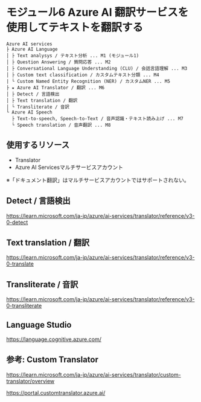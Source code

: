 # モジュール6 Azure AI 翻訳サービスを使用してテキストを翻訳する

```
Azure AI services
├ Azure AI Language
│ ├ Text analysys / テキスト分析 ... M1 (モジュール1)
│ ├ Question Answering / 質問応答 ... M2
│ ├ Conversational Language Understanding (CLU) / 会話言語理解 ... M3
│ ├ Custom text classification / カスタムテキスト分類 ... M4
| └ Custom Named Entity Recognition (NER) / カスタムNER ... M5
├ ★ Azure AI Translator / 翻訳 ... M6
│ ├ Detect / 言語検出
│ ├ Text translation / 翻訳
│ └ Transliterate / 音訳
└ Azure AI Speech
  ├ Text-to-speech, Speech-to-Text / 音声認識・テキスト読み上げ ... M7
  └ Speech translation / 音声翻訳 ... M8
```

## 使用するリソース

- Translator
- Azure AI Servicesマルチサービスアカウント

※「ドキュメント翻訳」はマルチサービスアカウントではサポートされない。

## Detect / 言語検出

https://learn.microsoft.com/ja-jp/azure/ai-services/translator/reference/v3-0-detect

## Text translation / 翻訳

https://learn.microsoft.com/ja-jp/azure/ai-services/translator/reference/v3-0-translate

## Transliterate / 音訳

https://learn.microsoft.com/ja-jp/azure/ai-services/translator/reference/v3-0-transliterate


## Language Studio

https://language.cognitive.azure.com/

## 参考: Custom Translator

https://learn.microsoft.com/ja-jp/azure/ai-services/translator/custom-translator/overview

https://portal.customtranslator.azure.ai/

